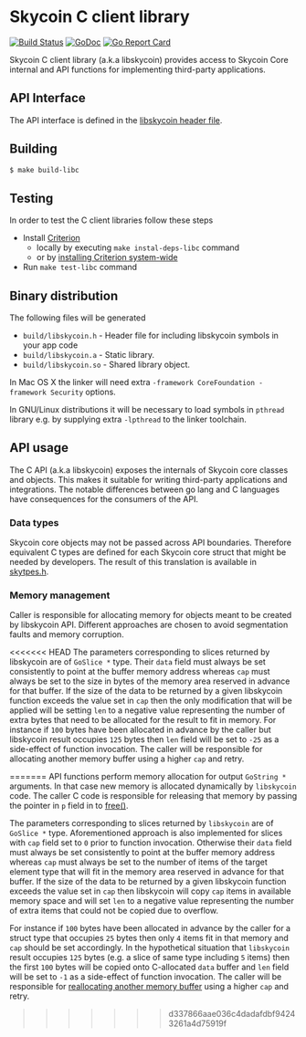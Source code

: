 
# Skycoin C client library

[![Build Status](https://travis-ci.org/skycoin/skycoin.svg)](https://travis-ci.org/skycoin/skycoin)
[![GoDoc](https://godoc.org/github.com/skycoin/skycoin?status.svg)](https://godoc.org/github.com/skycoin/skycoin)
[![Go Report Card](https://goreportcard.com/badge/github.com/skycoin/skycoin)](https://goreportcard.com/report/github.com/skycoin/skycoin)

Skycoin C client library (a.k.a libskycoin) provides access to Skycoin Core
internal and API functions for implementing third-party applications.

## API Interface

The API interface is defined in the [libskycoin header file](/include/libskycoin.h).

## Building

```sh
$ make build-libc
```

## Testing

In order to test the C client libraries follow these steps

- Install [Criterion](https://github.com/Snaipe/Criterion)
  * locally by executing `make instal-deps-libc` command
  * or by [installing Criterion system-wide](https://github.com/Snaipe/Criterion#packages)
- Run `make test-libc` command

## Binary distribution

The following files will be generated

- `build/libskycoin.h` - Header file for including libskycoin symbols in your app code
- `build/libskycoin.a` - Static library.
- `build/libskycoin.so` - Shared library object.

In Mac OS X the linker will need extra `-framework CoreFoundation -framework Security`
options.

In GNU/Linux distributions it will be necessary to load symbols in `pthread`
library e.g. by supplying extra `-lpthread` to the linker toolchain.


## API usage

The C API (a.k.a libskycoin) exposes the internals of Skycoin core
classes and objects. This makes it suitable for writing third-party
applications and integrations. The notable differences between go lang
and C languages have consequences for the consumers of the API.

### Data types

Skycoin core objects may not be passed across API boundaries. Therefore
equivalent C types are defined for each Skycoin core struct that
might be needed by developers. The result of this translation is
available in [skytpes.h](../../include/skytypes.h).

### Memory management

Caller is responsible for allocating memory for objects meant to be
created by libskycoin API. Different approaches are chosen to avoid
segmentation faults and memory corruption.

<<<<<<< HEAD
The parameters corresponding to slices returned by libskycoin are
of `GoSlice *` type. Their `data` field must always be
set consistently to point at the buffer memory address whereas
`cap` must always be set to the size in bytes of the memory
area reserved in advance for that buffer. If the size of the data
to be returned by a given libskycoin function exceeds the value
set in `cap` then the only modification that will be applied will
be setting `len` to a negative value representing the number
of extra bytes that need to be allocated for the result to fit in
memory. For instance if `100` bytes have been allocated in advance
by the caller but libskycoin result occupies `125` bytes then
`len` field will be set to `-25` as a side-effect of function
invocation. The caller will be responsible for allocating another
memory buffer using a higher `cap` and retry.


=======
API functions perform memory allocation for output `GoString *` arguments.
In that case new memory is allocated dynamically by `libskycoin` code.
The caller C code is responsible for releasing that memory by passing the pointer
in `p` field in to [free()](http://en.cppreference.com/w/c/memory/free).

The parameters corresponding to slices returned by `libskycoin` are
of `GoSlice *` type. Aforementioned approach is also implemented for slices
with `cap` field set to `0` prior to function invocation.
Otherwise their `data` field must always be
set consistently to point at the buffer memory address whereas
`cap` must always be set to the number of items of the
target element type that will fit in the memory
area reserved in advance for that buffer. If the size of the data
to be returned by a given libskycoin function exceeds the value
set in `cap` then libskycoin will copy `cap` items in available
memory space and will set `len` to a negative value representing
the number of extra items that could not be copied due to
overflow.

For instance if `100` bytes have been allocated in advance
by the caller for a struct type that occupies `25` bytes then only
`4` items fit in that memory and `cap` should be set accordingly.
In the hypothetical situation that `libskycoin` result occupies
`125` bytes (e.g. a slice of same type including `5` items) then
the first `100` bytes will be copied onto C-allocated `data` buffer
and `len` field will be set to `-1` as a side-effect of function
invocation. The caller will be responsible for
[reallocating another memory buffer](http://en.cppreference.com/w/c/memory/realloc)
using a higher `cap` and retry.
>>>>>>> d337866aae036c4dadafdbf94243261a4d75919f


